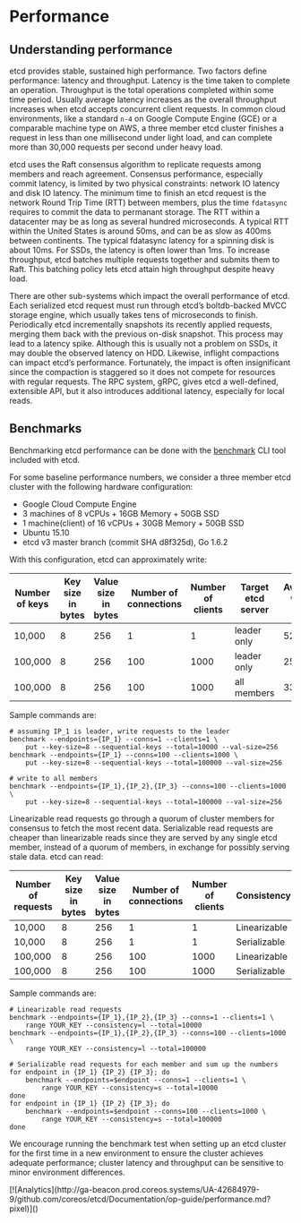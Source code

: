 # Performance

## Understanding performance

etcd provides stable, sustained high performance. Two factors define performance: latency and throughput. Latency is the time taken to complete an operation. Throughput is the total operations completed within some time period. Usually average latency increases as the overall throughput increases when etcd accepts concurrent client requests. In common cloud environments, like a standard `n-4` on Google Compute Engine (GCE) or a comparable machine type on AWS, a three member etcd cluster finishes a request in less than one millisecond under light load, and can complete more than 30,000 requests per second under heavy load.

etcd uses the Raft consensus algorithm to replicate requests among members and reach agreement. Consensus performance, especially commit latency, is limited by two physical constraints: network IO latency and disk IO latency. The minimum time to finish an etcd request is the network Round Trip Time (RTT) between members, plus the time `fdatasync` requires to commit the data to permanant storage. The RTT within a datacenter may be as long as several hundred microseconds. A typical RTT within the United States is around 50ms, and can be as slow as 400ms between continents. The typical fdatasync latency for a spinning disk is about 10ms. For SSDs, the latency is often lower than 1ms. To increase throughput, etcd batches multiple requests together and submits them to Raft. This batching policy lets etcd attain high throughput despite heavy load.

There are other sub-systems which impact the overall performance of etcd. Each serialized etcd request must run through etcd’s boltdb-backed MVCC storage engine, which usually takes tens of microseconds to finish. Periodically etcd incrementally snapshots its recently applied requests, merging them back with the previous on-disk snapshot. This process may lead to a latency spike. Although this is usually not a problem on SSDs, it may double the observed latency on HDD. Likewise, inflight compactions can impact etcd’s performance. Fortunately, the impact is often insignificant since the compaction is staggered so it does not compete for resources with regular requests. The RPC system, gRPC, gives etcd a well-defined, extensible API, but it also introduces additional latency, especially for local reads.

## Benchmarks

Benchmarking etcd performance can be done with the [benchmark](https://github.com/coreos/etcd/tree/master/tools/benchmark) CLI tool included with etcd.

For some baseline performance numbers, we consider a three member etcd cluster with the following hardware configuration:

- Google Cloud Compute Engine
- 3 machines of 8 vCPUs + 16GB Memory + 50GB SSD
- 1 machine(client) of 16 vCPUs + 30GB Memory + 50GB SSD
- Ubuntu 15.10
- etcd v3 master branch (commit SHA d8f325d), Go 1.6.2

With this configuration, etcd can approximately write:

| Number of keys | Key size in bytes | Value size in bytes | Number of connections | Number of clients | Target etcd server | Average write QPS | Average latency per request | Memory |
|----------------|-------------------|---------------------|-----------------------|-------------------|--------------------|-------------------|-----------------------------|--------|
| 10,000 | 8 | 256 | 1 | 1 | leader only | 525 | 2ms | 35 MB |
| 100,000 | 8 | 256 | 100 | 1000 | leader only | 25,000 | 30ms | 35 MB |
| 100,000 | 8 | 256 | 100 | 1000 | all members | 33,000 | 25ms | 35 MB |

Sample commands are:

```
# assuming IP_1 is leader, write requests to the leader
benchmark --endpoints={IP_1} --conns=1 --clients=1 \
    put --key-size=8 --sequential-keys --total=10000 --val-size=256
benchmark --endpoints={IP_1} --conns=100 --clients=1000 \
    put --key-size=8 --sequential-keys --total=100000 --val-size=256

# write to all members
benchmark --endpoints={IP_1},{IP_2},{IP_3} --conns=100 --clients=1000 \
    put --key-size=8 --sequential-keys --total=100000 --val-size=256
```

Linearizable read requests go through a quorum of cluster members for consensus to fetch the most recent data. Serializable read requests are cheaper than linearizable reads since they are served by any single etcd member, instead of a quorum of members, in exchange for possibly serving stale data. etcd can read: 

| Number of requests | Key size in bytes | Value size in bytes | Number of connections | Number of clients | Consistency | Average latency per request | Average read QPS |
|--------------------|-------------------|---------------------|-----------------------|-------------------|-------------|-----------------------------|------------------|
| 10,000 | 8 | 256 | 1 | 1 | Linearizable | 2ms | 560 |
| 10,000 | 8 | 256 | 1 | 1 | Serializable | 0.4ms | 7,500 |
| 100,000 | 8 | 256 | 100 | 1000 | Linearizable | 15ms | 43,000 |
| 100,000 | 8 | 256 | 100 | 1000 | Serializable | 9ms | 93,000 |

Sample commands are:

```
# Linearizable read requests
benchmark --endpoints={IP_1},{IP_2},{IP_3} --conns=1 --clients=1 \
    range YOUR_KEY --consistency=l --total=10000
benchmark --endpoints={IP_1},{IP_2},{IP_3} --conns=100 --clients=1000 \
    range YOUR_KEY --consistency=l --total=100000

# Serializable read requests for each member and sum up the numbers
for endpoint in {IP_1} {IP_2} {IP_3}; do
    benchmark --endpoints=$endpoint --conns=1 --clients=1 \
        range YOUR_KEY --consistency=s --total=10000
done
for endpoint in {IP_1} {IP_2} {IP_3}; do
    benchmark --endpoints=$endpoint --conns=100 --clients=1000 \
        range YOUR_KEY --consistency=s --total=100000
done
```

We encourage running the benchmark test when setting up an etcd cluster for the first time in a new environment to ensure the cluster achieves adequate performance; cluster latency and throughput can be sensitive to minor environment differences.
<!-- BEGIN ANALYTICS --> [![Analytics](http://ga-beacon.prod.coreos.systems/UA-42684979-9/github.com/coreos/etcd/Documentation/op-guide/performance.md?pixel)]() <!-- END ANALYTICS -->
